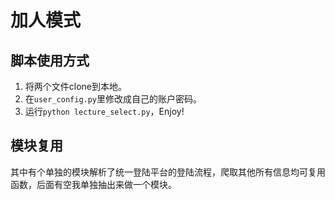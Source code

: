# 加人模式

## 脚本使用方式

1. 将两个文件clone到本地。
2. 在`user_config.py`里修改成自己的账户密码。
3. 运行`python lecture_select.py`，Enjoy!

## 模块复用

其中有个单独的模块解析了统一登陆平台的登陆流程，爬取其他所有信息均可复用函数，后面有空我单独抽出来做一个模块。

